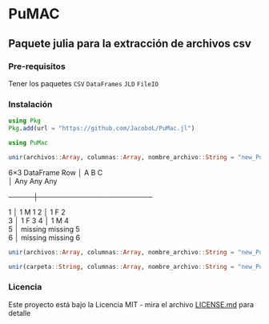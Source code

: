 # PuMAC

## Paquete julia para la extracción de archivos csv

### Pre-requisitos 

Tener los paquetes 
`CSV`
`DataFrames`
`JLD`
`FileIO`

### Instalación 

```julia
using Pkg
Pkg.add(url = "https://github.com/JacoboL/PuMac.jl")
```

```julia
using PuMac
```

```julia
unir(archivos::Array, columnas::Array, nombre_archivo::String = "new_PuMAC.csv", faltantes = true)
```
6×3 DataFrame
 Row │ A        B        C   
     │ Any      Any      Any    

─────┼───────────────────────

   1 │ 1        M        1 
   2 │ 1        F        2  
   3 │ 1        F        3
   4 │ 1        M        4   
   5 │ missing  missing  5    
   6 │ missing  missing  6    
   
```julia
unir(archivos::Array, columnas::Array, nombre_archivo::String = "new_PuMAC.csv", faltantes = false)
```

```julia
unir(carpeta::String, columnas::Array, nombre_archivo::String = "new_PuMAC.csv", faltantes::Bool = true)
```
### Licencia 

Este proyecto está bajo la Licencia MIT - mira el archivo [LICENSE.md](LICENSE.md) para detalle
